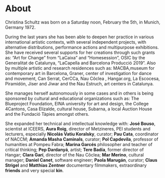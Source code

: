 # About

Christina Schultz was born on a Saturday noon, February the 5th, in Munich, Germany 1972.

During the last years she has been able to deepen her practice in various international artistic contexts, with several independent projects, with alternative distributions, performance actions and multipurpose exhibitions.
She have received several supports for her creations through such grants as: “Art for Change” from “LaCaixa” and “Homesession”, OSIC by the Generalitat de Catalunya, “LaCapella and Barcelona Producció 2019”. Also by multiple artistic and research residences such as: MACBA,museum for contemporary art in Barcelona, Graner, center of investigation for dance and movement, Can Serrat, CerCCa, Nau Côclea , Hangar.org, La Escocesa, Piramidón, Jiser and Jiwar and the Nau Estruch, art centers in Catalunya.

She manages herself autonomously in some cases and in others is being sponsored by cultural and educational organizations such as:  The Blueproject Foundation, EINA university for art and design, the College 4Cantons, Casa Elizalde, cultural house, Subarna, a local Auction House and the Fundació Tàpies amongst others.
She expanded her technical and intellectual knowledge with: **José Bouso**, scientist at ICEERS, **Aura Roig**, director of Metzineres, PEI students and lecturers, especially **Nicolás Vatiu Koralsky**, curator; **Pau Cata**, coordinator of NACCM; **Amanda Masha Caminals**,curator; **Pol Capdevila**, professor of humanities at Pompeu Fabra; **Marina Garcés** philosopher and teacher of critical thinking; **Pep Dardanyá**, artist; **Tere Badía**, former director of Hangar; **Clara Garí**, director of the Nau Côclea; **Mar Merino**, cultural manager; **Daniel Canet**, software engineer; **Paola Marugán**, curator; **Claus Strigel** and **Matthias Zentner** documentary filmmakers, extraordinary **friends** and very special **kin**.
